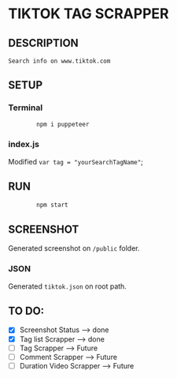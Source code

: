 # TIKTOK TAG SCRAPPER

## DESCRIPTION
`Search info on www.tiktok.com`

## SETUP
### Terminal
```bash
        npm i puppeteer
```
### index.js
Modified `var tag = "yourSearchTagName"`;

## RUN
```bash
        npm start
```
## SCREENSHOT
Generated screenshot on `/public` folder.

### JSON
Generated `tiktok.json` on root path.

## TO DO:
- [x] Screenshot Status --> done
- [x] Tag list Scrapper --> done
- [ ] Tag Scrapper --> Future
- [ ] Comment Scrapper --> Future
- [ ] Duration Video Scrapper --> Future